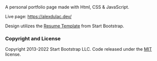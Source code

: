 A personal portfolio page made with Html, CSS & JavaScript.

Live page: https://alexdulac.dev/

Design utilizes the [Resume Template](https://startbootstrap.com/themes/resume/) from Start Bootstrap.

### Copyright and License

Copyright 2013-2022 Start Bootstrap LLC. Code released under the [MIT](https://github.com/StartBootstrap/startbootstrap-resume/blob/master/LICENSE) license.

